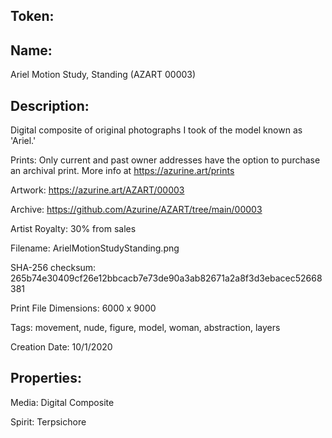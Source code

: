 ## Token:



## Name:

Ariel Motion Study, Standing (AZART 00003)

## Description: 

Digital composite of original photographs I took of the model known as 'Ariel.'

Prints: Only current and past owner addresses have the option to purchase an archival print. More info at https://azurine.art/prints

Artwork: https://azurine.art/AZART/00003

Archive: https://github.com/Azurine/AZART/tree/main/00003

Artist Royalty: 30% from sales

Filename: ArielMotionStudyStanding.png

SHA-256 checksum: 265b74e30409cf26e12bbcacb7e73de90a3ab82671a2a8f3d3ebacec52668381

Print File Dimensions: 6000 x 9000

Tags: movement, nude, figure, model, woman, abstraction, layers

Creation Date: 10/1/2020

## Properties:

Media: Digital Composite

Spirit: Terpsichore